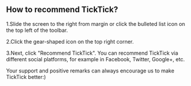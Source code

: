 ## How to recommend TickTick?

1.Slide the screen to the right from margin or click the bulleted list icon on the top left of the toolbar.

2.Click the gear-shaped icon on the top right corner.

3.Next, click "Recommend TickTick". You can recommend TickTick via different social platforms, for example in Facebook, Twitter, Google+, etc.

Your support and positive remarks can always encourage us to make TickTick better:)
